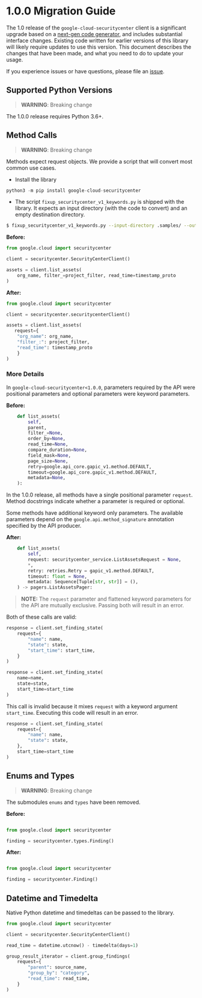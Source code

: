 # 1.0.0 Migration Guide

The 1.0 release of the `google-cloud-securitycenter` client is a significant upgrade based on a [next-gen code generator](https://github.com/googleapis/gapic-generator-python), and includes substantial interface changes. Existing code written for earlier versions of this library will likely require updates to use this version. This document describes the changes that have been made, and what you need to do to update your usage.

If you experience issues or have questions, please file an [issue](https://github.com/googleapis/python-securitycenter/issues).

## Supported Python Versions

> **WARNING**: Breaking change

The 1.0.0 release requires Python 3.6+.


## Method Calls

> **WARNING**: Breaking change

Methods expect request objects. We provide a script that will convert most common use cases.

* Install the library

```py
python3 -m pip install google-cloud-securitycenter
```

* The script `fixup_securitycenter_v1_keywords.py` is shipped with the library. It expects
an input directory (with the code to convert) and an empty destination directory.

```sh
$ fixup_securitycenter_v1_keywords.py --input-directory .samples/ --output-directory samples/
```

**Before:**
```py
from google.cloud import securitycenter

client = securitycenter.SecurityCenterClient()

assets = client.list_assets(
    org_name, filter_=project_filter, read_time=timestamp_proto
)
```


**After:**
```py
from google.cloud import securitycenter

client = securitycenter.securitycenterClient()

assets = client.list_assets(
   request={
    "org_name": org_name, 
    "filter_:": project_filter,
    "read_time": timestamp_proto
    }
)
```

### More Details

In `google-cloud-securitycenter<1.0.0`, parameters required by the API were positional parameters and optional parameters were keyword parameters.

**Before:**
```py
    def list_assets(
        self,
        parent,
        filter_=None,
        order_by=None,
        read_time=None,
        compare_duration=None,
        field_mask=None,
        page_size=None,
        retry=google.api_core.gapic_v1.method.DEFAULT,
        timeout=google.api_core.gapic_v1.method.DEFAULT,
        metadata=None,
    ):
```

In the 1.0.0 release, all methods have a single positional parameter `request`. Method docstrings indicate whether a parameter is required or optional.

Some methods have additional keyword only parameters. The available parameters depend on the `google.api.method_signature` annotation specified by the API producer.


**After:**
```py
    def list_assets(
        self,
        request: securitycenter_service.ListAssetsRequest = None,
        *,
        retry: retries.Retry = gapic_v1.method.DEFAULT,
        timeout: float = None,
        metadata: Sequence[Tuple[str, str]] = (),
    ) -> pagers.ListAssetsPager:
```

> **NOTE:** The `request` parameter and flattened keyword parameters for the API are mutually exclusive.
> Passing both will result in an error.


Both of these calls are valid:

```py
response = client.set_finding_state(
    request={
        "name": name,
        "state": state,
        "start_time": start_time,
    }
)
```

```py
response = client.set_finding_state(
    name=name,
    state=state,
    start_time=start_time
)
```

This call is invalid because it mixes `request` with a keyword argument `start_time`. Executing this code
will result in an error.

```py
response = client.set_finding_state(
    request={
        "name": name,
        "state": state,
    },
    start_time=start_time
)
```



## Enums and Types


> **WARNING**: Breaking change

The submodules `enums` and `types` have been removed.

**Before:**
```py

from google.cloud import securitycenter

finding = securitycenter.types.Finding()
```

**After:**
```py

from google.cloud import securitycenter

finding = securitycenter.Finding()
```

## Datetime and Timedelta

Native Python datetime and timedeltas can be passed to the library.

```py
from google.cloud import securitycenter

client = securitycenter.SecurityCenterClient()

read_time = datetime.utcnow() - timedelta(days=1)

group_result_iterator = client.group_findings(
    request={
        "parent": source_name,
        "group_by": "category",
        "read_time": read_time,
    }
)
```

